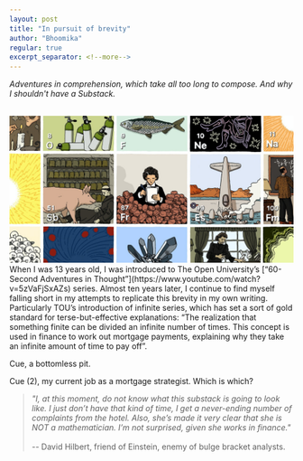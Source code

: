```yaml
---
layout: post
title: "In pursuit of brevity"
author: "Bhoomika"
regular: true
excerpt_separator: <!--more-->
---
```


_Adventures in comprehension, which take all too long to compose. And why I shouldn't have a Substack._
<!--more-->
<br>

<img src="/Brevity.jpeg" alt="Brevity"/>

<br>
When I was 13 years old, I was introduced to The Open University’s [“60-Second Adventures in Thought”](https://www.youtube.com/watch?v=5zVaFjSxAZs) series. Almost ten years later, I continue to find myself falling short in my attempts to replicate this brevity in my own writing. Particularly TOU’s introduction of infinite series, which has set a sort of gold standard for terse-but-effective explanations: “The realization that something finite can be divided an infinite number of times. This concept is used in finance to work out mortgage payments, explaining why they take an infinite amount of time to pay off”.

Cue, a bottomless pit.

Cue (2), my current job as a mortgage strategist. Which is which?


>_"I, at this moment, do not know what this substack is going to look like. I just don’t have that kind of time, I get a never-ending number of complaints from the hotel. Also, she’s made it very clear that she is NOT a mathematician. I’m not surprised, given she works in finance."_<br><br>
-- David Hilbert, friend of Einstein, enemy of bulge bracket analysts.
